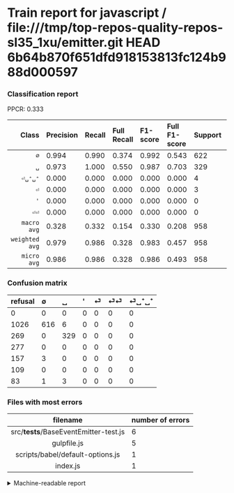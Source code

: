 # Train report for javascript / file:///tmp/top-repos-quality-repos-sl35_1xu/emitter.git HEAD 6b64b870f651dfd918153813fc124b988d000597

### Classification report

PPCR: 0.333

| Class | Precision | Recall | Full Recall | F1-score | Full F1-score | Support | Full Support | PPCR |
|------:|:----------|:-------|:------------|:---------|:---------|:--------|:-------------|:-----|
| `∅` | 0.994| 0.990| 0.374| 0.992| 0.543| 622| 1648| 0.377 |
| `␣` | 0.973| 1.000| 0.550| 0.987| 0.703| 329| 598| 0.550 |
| `⏎␣⁺␣⁺` | 0.000| 0.000| 0.000| 0.000| 0.000| 4| 87| 0.046 |
| `⏎` | 0.000| 0.000| 0.000| 0.000| 0.000| 3| 160| 0.019 |
| `'` | 0.000| 0.000| 0.000| 0.000| 0.000| 0| 277| 0.000 |
| `⏎⏎` | 0.000| 0.000| 0.000| 0.000| 0.000| 0| 109| 0.000 |
| `macro avg` | 0.328| 0.332| 0.154| 0.330| 0.208| 958| 2879| 0.333 |
| `weighted avg` | 0.979| 0.986| 0.328| 0.983| 0.457| 958| 2879| 0.333 |
| `micro avg` | 0.986| 0.986| 0.328| 0.986| 0.493| 958| 2879| 0.333 |

### Confusion matrix

|refusal|  ∅| ␣| '| ⏎| ⏎⏎| ⏎␣⁺␣⁺| 
|:---|:---|:---|:---|:---|:---|:---|
|0 |0 |0 |0 |0 |0 |0 |
|1026 |616 |6 |0 |0 |0 |0 |
|269 |0 |329 |0 |0 |0 |0 |
|277 |0 |0 |0 |0 |0 |0 |
|157 |3 |0 |0 |0 |0 |0 |
|109 |0 |0 |0 |0 |0 |0 |
|83 |1 |3 |0 |0 |0 |0 |

### Files with most errors

| filename | number of errors|
|:----:|:-----|
| src/__tests__/BaseEventEmitter-test.js | 6 |
| gulpfile.js | 5 |
| scripts/babel/default-options.js | 1 |
| index.js | 1 |

<details>
    <summary>Machine-readable report</summary>
```json
{
  "cl_report": {"\u0027": {"f1-score": 0.0, "precision": 0.0, "recall": 0.0, "support": 0}, "macro avg": {"f1-score": 0.32974253613933774, "precision": 0.3278201946936438, "recall": 0.3317256162915327, "support": 958}, "micro avg": {"f1-score": 0.9864300626304802, "precision": 0.9864300626304802, "recall": 0.9864300626304802, "support": 958}, "weighted avg": {"f1-score": 0.9828315951047905, "precision": 0.9793598556833066, "recall": 0.9864300626304802, "support": 958}, "\u2205": {"f1-score": 0.9919484702093397, "precision": 0.9935483870967742, "recall": 0.9903536977491961, "support": 622}, "\u23ce": {"f1-score": 0.0, "precision": 0.0, "recall": 0.0, "support": 3}, "\u23ce\u23ce": {"f1-score": 0.0, "precision": 0.0, "recall": 0.0, "support": 0}, "\u23ce\u2423\u207a\u2423\u207a": {"f1-score": 0.0, "precision": 0.0, "recall": 0.0, "support": 4}, "\u2423": {"f1-score": 0.9865067466266867, "precision": 0.9733727810650887, "recall": 1.0, "support": 329}},
  "cl_report_full": {"\u0027": {"f1-score": 0.0, "precision": 0.0, "recall": 0.0, "support": 277}, "macro avg": {"f1-score": 0.20770022158911047, "precision": 0.3278201946936438, "recall": 0.153992271974543, "support": 2879}, "micro avg": {"f1-score": 0.4925723221266615, "precision": 0.9864300626304802, "recall": 0.328238971865231, "support": 2879}, "weighted avg": {"f1-score": 0.45696379487047545, "precision": 0.7709081851380364, "recall": 0.328238971865231, "support": 2879}, "\u2205": {"f1-score": 0.54320987654321, "precision": 0.9935483870967742, "recall": 0.3737864077669903, "support": 1648}, "\u23ce": {"f1-score": 0.0, "precision": 0.0, "recall": 0.0, "support": 160}, "\u23ce\u23ce": {"f1-score": 0.0, "precision": 0.0, "recall": 0.0, "support": 109}, "\u23ce\u2423\u207a\u2423\u207a": {"f1-score": 0.0, "precision": 0.0, "recall": 0.0, "support": 87}, "\u2423": {"f1-score": 0.7029914529914529, "precision": 0.9733727810650887, "recall": 0.5501672240802675, "support": 598}},
  "ppcr": 0.332754428621049
}
```
</details>
